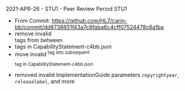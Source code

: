 2021-APR-26 - STU1 - Peer Review Period STU1
 - From Commit: https://github.com/HL7/carin-bb/commit/dd8738651f43a7c6faba6c4cff07524478c6a1ba
 - remove invalid <br/> tags from between <li> tags in CapabilityStatement-c4bb.json
 - move invalid <sup> tag into subsequent <p> tag in CapabilityStatement-c4bb.json 
 - removed invalid ImplementationGuide parameters `copyrightyear`, `releaselabel`, and more